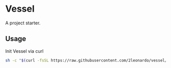 # Vessel

A project starter.

## Usage

Init Vessel via curl
```sh
sh -c "$(curl -fsSL https://raw.githubusercontent.com/2leonardo/vessel/main/tools/install.sh)"
```
